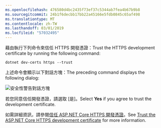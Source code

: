 ```yaml
---
ms.openlocfilehash: 476580d4bc2435f73ef37c5344ab7fea4b67b9b8
ms.sourcegitcommit: 24b1f6decbb17bb22a45166e5fdb0845c65af498
ms.translationtype: MT
ms.contentlocale: zh-TW
ms.lasthandoff: 03/01/2019
ms.locfileid: "57032495"
---
```

<span data-ttu-id="b7450-101">藉由執行下列命令來信任 HTTPS 開發憑證：</span><span class="sxs-lookup"><span data-stu-id="b7450-101">Trust the HTTPS development certificate by running the following command:</span></span>

```console
dotnet dev-certs https --trust
```

<span data-ttu-id="b7450-102">上述命令會顯示以下對話方塊：</span><span class="sxs-lookup"><span data-stu-id="b7450-102">The preceding command displays the following dialog:</span></span>

![安全性警告對話方塊](~/getting-started/_static/cert.png)

<span data-ttu-id="b7450-104">若您同意信任開發憑證，請選取 [是]。</span><span class="sxs-lookup"><span data-stu-id="b7450-104">Select **Yes** if you agree to trust the development certificate.</span></span>

<span data-ttu-id="b7450-105">如需詳細資訊，請參閱[信任 ASP.NET Core HTTPS 開發憑證](xref:security/enforcing-ssl#trust-the-aspnet-core-https-development-certificate-on-windows-and-macos)。</span><span class="sxs-lookup"><span data-stu-id="b7450-105">See [Trust the ASP.NET Core HTTPS development certificate](xref:security/enforcing-ssl#trust-the-aspnet-core-https-development-certificate-on-windows-and-macos) for more information.</span></span>